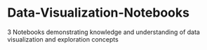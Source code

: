 # Data-Visualization-Notebooks

3 Notebooks demonstrating knowledge and understanding of data visualization and exploration concepts
